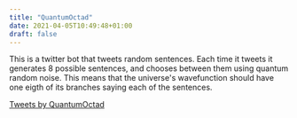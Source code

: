 ```yaml
---
title: "QuantumOctad"
date: 2021-04-05T10:49:48+01:00
draft: false
---
```


This is a twitter bot that tweets random sentences. Each time it tweets it generates 8 possible sentences, and chooses between them using quantum random noise. This means that the universe's wavefunction should have one eigth of its branches saying each of the sentences.

<a class="twitter-timeline" href="https://twitter.com/QuantumOctad?ref_src=twsrc%5Etfw">Tweets by QuantumOctad</a> <script async src="https://platform.twitter.com/widgets.js" charset="utf-8"></script>